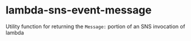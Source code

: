 # lambda-sns-event-message
Utility function for returning the `Message:` portion of an SNS invocation of lambda
